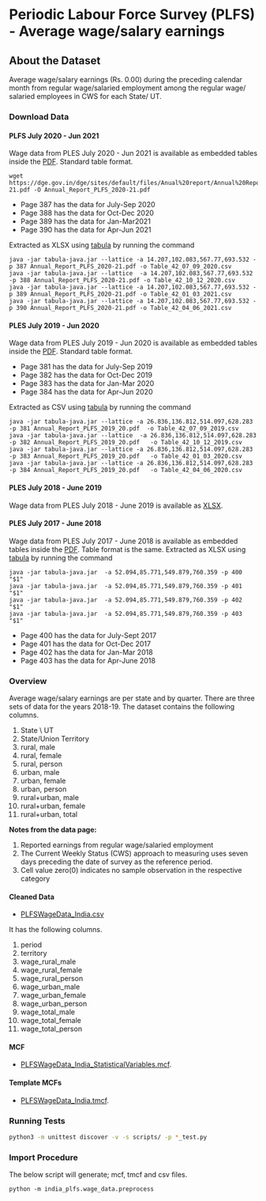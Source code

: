 # Periodic Labour Force Survey (PLFS) - Average wage/salary earnings


## About the Dataset
Average wage/salary earnings (Rs. 0.00) during the preceding calendar month from regular wage/salaried employment among the regular wage/ salaried employees in CWS for each State/ UT.


### Download Data

#### PLFS July 2020 - Jun 2021
Wage data from PLES July 2020 - Jun 2021 is available as embedded tables inside the [PDF](https://dge.gov.in/dge/sites/default/files/Anual%20report/Annual%20Report%20PLFS%202020-21.pdf). Standard table format.

```
wget https://dge.gov.in/dge/sites/default/files/Anual%20report/Annual%20Report%20PLFS%202020-21.pdf -O Annual_Report_PLFS_2020-21.pdf
```

* Page 387 has the data for July-Sep 2020
* Page 388 has the data for Oct-Dec 2020
* Page 389 has the data for Jan-Mar2021
* Page 390 has the data for Apr-Jun 2021

Extracted as XLSX using [tabula](https://github.com/tabulapdf/tabula) by running the command

```
java -jar tabula-java.jar --lattice -a 14.207,102.083,567.77,693.532 -p 387 Annual_Report_PLFS_2020-21.pdf -o Table_42_07_09_2020.csv
java -jar tabula-java.jar --lattice  -a 14.207,102.083,567.77,693.532 -p 388 Annual_Report_PLFS_2020-21.pdf -o Table_42_10_12_2020.csv
java -jar tabula-java.jar --lattice -a 14.207,102.083,567.77,693.532 -p 389 Annual_Report_PLFS_2020-21.pdf -o Table_42_01_03_2021.csv
java -jar tabula-java.jar --lattice -a 14.207,102.083,567.77,693.532 -p 390 Annual_Report_PLFS_2020-21.pdf -o Table_42_04_06_2021.csv
```

#### PLES July 2019 - Jun 2020
Wage data from PLES July 2019 - Jun 2020 is available as embedded tables inside the  [PDF](http://mospi.nic.in/sites/default/files/publication_reports/Annual_Report_PLFS_2019_20.pdf). Standard table format.

* Page 381 has the data for July-Sep 2019 
* Page 382 has the data for Oct-Dec 2019
* Page 383 has the data for Jan-Mar 2020
* Page 384 has the data for Apr-Jun 2020

Extracted as CSV using [tabula](https://github.com/tabulapdf/tabula) by running the command

```
java -jar tabula-java.jar --lattice -a 26.836,136.812,514.097,628.283 -p 381 Annual_Report_PLFS_2019_20.pdf  -o Table_42_07_09_2019.csv
java -jar tabula-java.jar --lattice  -a 26.836,136.812,514.097,628.283 -p 382 Annual_Report_PLFS_2019_20.pdf   -o Table_42_10_12_2019.csv
java -jar tabula-java.jar --lattice -a 26.836,136.812,514.097,628.283 -p 383 Annual_Report_PLFS_2019_20.pdf   -o Table_42_01_03_2020.csv
java -jar tabula-java.jar --lattice -a 26.836,136.812,514.097,628.283 -p 384 Annual_Report_PLFS_2019_20.pdf   -o Table_42_04_06_2020.csv
```

#### PLES July 2018 - June 2019
Wage data from PLES July 2018 - June 2019 is available as [XLSX](http://mospi.nic.in/sites/default/files/reports_and_publication/PLFS_2018_19_Anual/Table_42.xlsx).

#### PLES July 2017 - June 2018
Wage data from PLES July 2017 - June 2018 is available as embedded tables inside the  [PDF](http://mospi.nic.in/sites/default/files/publication_reports/Annual%20Report%2C%20PLFS%202017-18_31052019.pdf). Table format is the same. Extracted as XLSX using [tabula](https://github.com/tabulapdf/tabula) by running the command

```
java -jar tabula-java.jar  -a 52.094,85.771,549.879,760.359 -p 400 "$1" 
java -jar tabula-java.jar  -a 52.094,85.771,549.879,760.359 -p 401 "$1" 
java -jar tabula-java.jar  -a 52.094,85.771,549.879,760.359 -p 402 "$1" 
java -jar tabula-java.jar  -a 52.094,85.771,549.879,760.359 -p 403 "$1" 
```

* Page 400 has the data for July-Sept 2017 
* Page 401 has the data for Oct-Dec 2017      
* Page 402 has the data for Jan-Mar 2018
* Page 403 has the data for Apr-June 2018




### Overview

Average wage/salary earnings are per state and by quarter. There are three sets of data for the years 2018-19. The dataset contains the following columns.

1. State \ UT  
2. State/Union Territory
3. rural, male
4. rural, female
5. rural, person
6. urban, male
7. urban, female
8. urban, person
9. rural+urban, male
10. rural+urban, female
11. rural+urban, total


**Notes from the data page:** 
1. Reported earnings from regular wage/salaried employment
2. The Current Weekly Status (CWS) approach to measuring uses seven days preceding the date of survey as the reference period. 
3. Cell value zero(0) indicates no sample observation in the respective category



#### Cleaned Data
- [PLFSWageData_India.csv](PLFSWageData_India.csv)

It has the following columns.

1. period
2. territory
3. wage_rural_male
4. wage_rural_female
5. wage_rural_person
6. wage_urban_male
7. wage_urban_female
8. wage_urban_person
9. wage_total_male
10. wage_total_female
11. wage_total_person

#### MCF
- [PLFSWageData_India_StatisticalVariables.mcf](PLFSWageData_India_StatisticalVariables.mcf).

#### Template MCFs
- [PLFSWageData_India.tmcf](PLFSWageData_India.tmcf).

### Running Tests

```bash
python3 -m unittest discover -v -s scripts/ -p *_test.py
```

### Import Procedure

The below script will generate; mcf, tmcf and csv files.

`python -m india_plfs.wage_data.preprocess`
